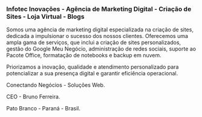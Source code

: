 ### Infotec Inovações - Agência de Marketing Digital - Criação de Sites - Loja Virtual - Blogs

Somos uma agência de marketing digital especializada na criação de sites, dedicada a impulsionar o sucesso dos nossos clientes. Oferecemos uma ampla gama de serviços, que inclui a criação de sites personalizados, gestão do Google Meu Negócio, administração de redes sociais, suporte ao Pacote Office, formatação de notebooks e backup em nuvem.

Priorizamos a inovação, qualidade e atendimento personalizado para potencializar a sua presença digital e garantir eficiência operacional.

Conectando Negócios - Soluções Web.

CEO - Bruno Ferreira.

Pato Branco - Paraná - Brasil.

